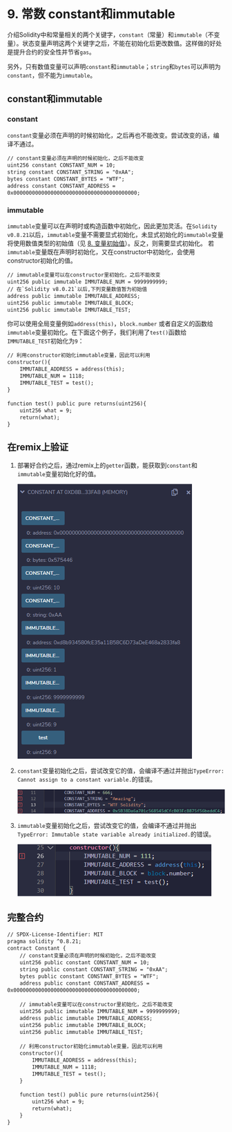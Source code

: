
#  9. 常数 constant和immutable

介绍Solidity中和常量相关的两个关键字，`constant`（常量）和`immutable`（不变量）。状态变量声明这两个关键字之后，不能在初始化后更改数值。这样做的好处是提升合约的安全性并节省`gas`。

另外，只有数值变量可以声明`constant`和`immutable`；`string`和`bytes`可以声明为`constant`，但不能为`immutable`。

## constant和immutable

### constant

`constant`变量必须在声明的时候初始化，之后再也不能改变。尝试改变的话，编译不通过。

``` solidity
// constant变量必须在声明的时候初始化，之后不能改变
uint256 constant CONSTANT_NUM = 10;
string constant CONSTANT_STRING = "0xAA";
bytes constant CONSTANT_BYTES = "WTF";
address constant CONSTANT_ADDRESS = 0x0000000000000000000000000000000000000000;
```

### immutable

`immutable`变量可以在声明时或构造函数中初始化，因此更加灵活。在`Solidity v0.8.21`以后，`immutable`变量不需要显式初始化，未显式初始化的`immutable`变量将使用数值类型的初始值（见 [8. 变量初始值](./InitialValue.md)）。反之，则需要显式初始化。
若`immutable`变量既在声明时初始化，又在constructor中初始化，会使用constructor初始化的值。

``` solidity
// immutable变量可以在constructor里初始化，之后不能改变
uint256 public immutable IMMUTABLE_NUM = 9999999999;
// 在`Solidity v8.0.21`以后,下列变量数值暂为初始值
address public immutable IMMUTABLE_ADDRESS;
uint256 public immutable IMMUTABLE_BLOCK;
uint256 public immutable IMMUTABLE_TEST;
```

你可以使用全局变量例如`address(this)`，`block.number` 或者自定义的函数给`immutable`变量初始化。在下面这个例子，我们利用了`test()`函数给`IMMUTABLE_TEST`初始化为`9`：

``` solidity
// 利用constructor初始化immutable变量，因此可以利用
constructor(){
    IMMUTABLE_ADDRESS = address(this);
    IMMUTABLE_NUM = 1118;
    IMMUTABLE_TEST = test();
}

function test() public pure returns(uint256){
    uint256 what = 9;
    return(what);
}
```

## 在remix上验证

1. 部署好合约之后，通过remix上的`getter`函数，能获取到`constant`和`immutable`变量初始化好的值。

   ![9-1.png](./img/9-1.png)

2. `constant`变量初始化之后，尝试改变它的值，会编译不通过并抛出`TypeError: Cannot assign to a constant variable.`的错误。

   ![9-2.png](./img/9-2.png)

3. `immutable`变量初始化之后，尝试改变它的值，会编译不通过并抛出`TypeError: Immutable state variable already initialized.`的错误。

   ![9-3.png](./img/9-3.png)

## 完整合约
```solidity
// SPDX-License-Identifier: MIT
pragma solidity ^0.8.21;
contract Constant {
    // constant变量必须在声明的时候初始化，之后不能改变
    uint256 public constant CONSTANT_NUM = 10;
    string public constant CONSTANT_STRING = "0xAA";
    bytes public constant CONSTANT_BYTES = "WTF";
    address public constant CONSTANT_ADDRESS = 0x0000000000000000000000000000000000000000;

    // immutable变量可以在constructor里初始化，之后不能改变
    uint256 public immutable IMMUTABLE_NUM = 9999999999;
    address public immutable IMMUTABLE_ADDRESS;
    uint256 public immutable IMMUTABLE_BLOCK;
    uint256 public immutable IMMUTABLE_TEST;

    // 利用constructor初始化immutable变量，因此可以利用
    constructor(){
        IMMUTABLE_ADDRESS = address(this);
        IMMUTABLE_NUM = 1118;
        IMMUTABLE_TEST = test();
    }

    function test() public pure returns(uint256){
        uint256 what = 9;
        return(what);
    }
}
```
